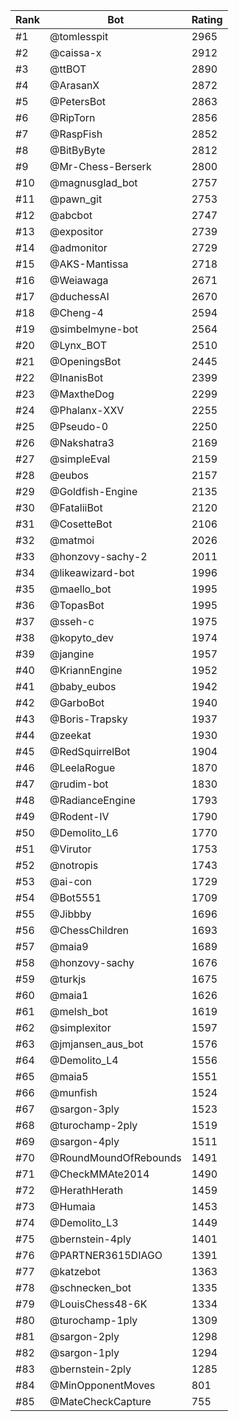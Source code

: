 Rank|Bot|Rating
---|---|---
#1|@tomlesspit|2965
#2|@caissa-x|2912
#3|@ttBOT|2890
#4|@ArasanX|2872
#5|@PetersBot|2863
#6|@RipTorn|2856
#7|@RaspFish|2852
#8|@BitByByte|2812
#9|@Mr-Chess-Berserk|2800
#10|@magnusglad_bot|2757
#11|@pawn_git|2753
#12|@abcbot|2747
#13|@expositor|2739
#14|@admonitor|2729
#15|@AKS-Mantissa|2718
#16|@Weiawaga|2671
#17|@duchessAI|2670
#18|@Cheng-4|2594
#19|@simbelmyne-bot|2564
#20|@Lynx_BOT|2510
#21|@OpeningsBot|2445
#22|@InanisBot|2399
#23|@MaxtheDog|2299
#24|@Phalanx-XXV|2255
#25|@Pseudo-0|2250
#26|@Nakshatra3|2169
#27|@simpleEval|2159
#28|@eubos|2157
#29|@Goldfish-Engine|2135
#30|@FataliiBot|2120
#31|@CosetteBot|2106
#32|@matmoi|2026
#33|@honzovy-sachy-2|2011
#34|@likeawizard-bot|1996
#35|@maello_bot|1995
#36|@TopasBot|1995
#37|@sseh-c|1975
#38|@kopyto_dev|1974
#39|@jangine|1957
#40|@KriannEngine|1952
#41|@baby_eubos|1942
#42|@GarboBot|1940
#43|@Boris-Trapsky|1937
#44|@zeekat|1930
#45|@RedSquirrelBot|1904
#46|@LeelaRogue|1870
#47|@rudim-bot|1830
#48|@RadianceEngine|1793
#49|@Rodent-IV|1790
#50|@Demolito_L6|1770
#51|@Virutor|1753
#52|@notropis|1743
#53|@ai-con|1729
#54|@Bot5551|1709
#55|@Jibbby|1696
#56|@ChessChildren|1693
#57|@maia9|1689
#58|@honzovy-sachy|1676
#59|@turkjs|1675
#60|@maia1|1626
#61|@melsh_bot|1619
#62|@simplexitor|1597
#63|@jmjansen_aus_bot|1576
#64|@Demolito_L4|1556
#65|@maia5|1551
#66|@munfish|1524
#67|@sargon-3ply|1523
#68|@turochamp-2ply|1519
#69|@sargon-4ply|1511
#70|@RoundMoundOfRebounds|1491
#71|@CheckMMAte2014|1490
#72|@HerathHerath|1459
#73|@Humaia|1453
#74|@Demolito_L3|1449
#75|@bernstein-4ply|1401
#76|@PARTNER3615DIAGO|1391
#77|@katzebot|1363
#78|@schnecken_bot|1335
#79|@LouisChess48-6K|1334
#80|@turochamp-1ply|1309
#81|@sargon-2ply|1298
#82|@sargon-1ply|1294
#83|@bernstein-2ply|1285
#84|@MinOpponentMoves|801
#85|@MateCheckCapture|755
